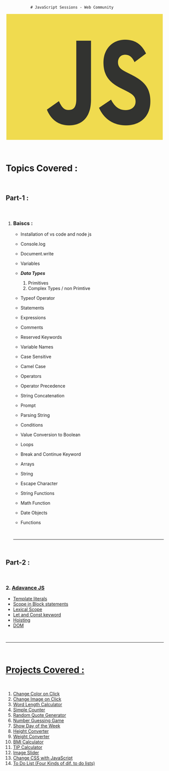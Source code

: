 

               # JavaScript Sessions - Web Community
 

<p align="center">
<img src= images\JavaScript-logo-1024x1024.png 
width= 500px height = 400px ></img>
</p>
<br>

# Topics Covered :

<br>

## Part-1 :


<br>

1. ### Baiscs :
   - Installation of vs code and node js
   - Console.log
	- Document.write
	- Variables
	- ***Data Types***
      1. Primitives
      1. Complex Types / non Primtive

   - Typeof Operator
	- Statements
	- Expressions
	- Comments
   -	Reserved Keywords
   -	Variable Names
   -	Case Sensitive
   -	Camel Case
   -	Operators
   -	Operator Precedence
   -	String Concatenation
   -	Prompt
   -	Parsing String
   -	Conditions
   -	Value Conversion to Boolean
   -	Loops
   -	Break and Continue Keyword
   -	Arrays
   -	String
   -	Escape Character
   -	String Functions
   -	Math Function
   -	Date Objects
   -	Functions

   <br>

   ---
<br>

## Part-2 :

<br>

 ### 2. <u>Adavance JS
-	Template literals
-	Scope in Block statements
-	Lexical Scope
-	Let and Const keyword
-	Hoisting
-	DOM

<br>

---

<br>

# Projects Covered :

<br>

1.	Change Color on Click
2.	Change Image on Click
3.	Word Length Calculator
4.	Simple Counter
5.	Random Quote Generator
6.	Number Guessing Game
7.	Show Day of the Week
8.	Height Converter
9.	Weight Converter
10.	BMI Calculator
11.	TIP Calculator
12.	Image Slider
13.	Change CSS with JavaScript
14.	To Do List (Four Kinds of dif. to do lists)


